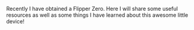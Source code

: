 Recently I have obtained a Flipper Zero. Here I will share some useful resources as well as some things I have learned about this awesome little device!

